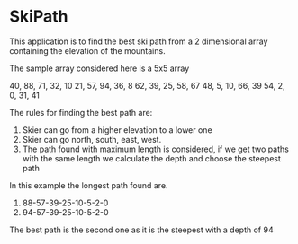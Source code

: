 # SkiPath
This application is to find the best ski path from a 2 dimensional array containing the elevation of the mountains.

The sample array considered here is a 5x5 array

40, 88, 71, 32, 10
21, 57, 94, 36, 8
62, 39, 25, 58, 67
48, 5, 10, 66, 39
54, 2, 0, 31, 41

The rules for finding the best path are:
1. Skier can go from a higher elevation to a lower one
2. Skier can go north, south, east, west.
3. The path found with maximum length is considered, if we get two paths with the same length we calculate the depth and choose the steepest path

In this example the longest path found are.

1. 88-57-39-25-10-5-2-0
2. 94-57-39-25-10-5-2-0

The best path is the second one as it is the steepest with a depth of 94
